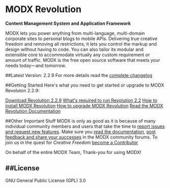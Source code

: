 MODX Revolution
=====================
**Content Management System and Application Framework**

MODX lets you power anything from multi-language, multi-domain corporate sites to personal blogs to mobile APIs. Delivering true creative freedom and removing all restrictions, it lets you control the markup and design without having to code. You can also tailor its modular and extensible core to accommodate virtually any custom requirement or amount of traffic. MODX is the free open source software that meets your needs today—and tomorrow.

##Latest Version: 2.2.9
For more details read the [complete changelog](https://raw.github.com/modxcms/revolution/v2.2.9-pl/core/docs/changelog.txt "complete changelog")

##Getting Started
Here's what you need to get started or upgrade to MODX Revoluton 2.2.9:

[Download Revolution 2.2.9](http://modx.com/download/ "Download MODX")
[What's required to run Revolution 2.2](http://rtfm.modx.com/revolution/2.x/getting-started/server-requirements "Server Requirements - MODx Revolution 2.x - MODx Documentation") 
[How to install MODX Revolution](http://rtfm.modx.com/revolution/2.x/getting-started/installation/basic-installation "Basic Installation - MODx Revolution 2.x - MODx Documentation")
[How to upgrade MODX Revolution](http://rtfm.modx.com/revolution/2.x/administering-your-site/upgrading-modx "Upgrading MODx - MODx Revolution 2.x - MODx Documentation")
[Read the MODX Revolution Documentation](http://rtfm.modx.com/revolution/2.x/ "Home - MODx Revolution 2.x - MODx Documentation")

##Other Important Stuff
MODX is only as good as it is because of many individual community members and users that take the time to [report issues and request new features](http://tracker.modx.com/projects/revo/issues "Revolution - Issues - MODX Project Tracker"). Make sure you [read the documentation](http://rtfm.modx.com/revolution/2.x/ "Home - MODx Revolution 2.x - MODx Documentation"), [post feedback and share your successes](http://forums.modx.com/board/?board=264 "MODX :: Revolution 2.2") in the MODX community forums. To join us in the quest for *Creative Freedom* [become a Contributor](http://rtfm.modx.com/community/)

On behalf of the entire MODX Team,
Thank-you for using MODX!

##License
-------
GNU General Public License (GPL) 3.0

